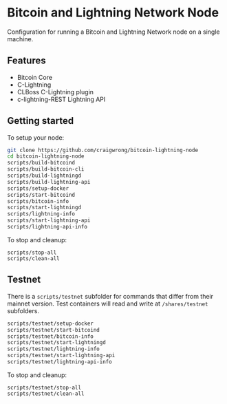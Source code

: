 # Bitcoin and Lightning Network Node

Configuration for running a Bitcoin and Lightning Network node on a single machine.

## Features

- Bitcoin Core
- C-Lightning
- CLBoss C-Lightning plugin
- c-lightning-REST Lightning API

## Getting started

To setup your node:

```sh
git clone https://github.com/craigwrong/bitcoin-lightning-node
cd bitcoin-lightning-node
scripts/build-bitcoind
scripts/build-bitcoin-cli
scripts/build-lightningd
scripts/build-lightning-api
scripts/setup-docker
scripts/start-bitcoind
scripts/bitcoin-info
scripts/start-lightningd
scripts/lightning-info
scripts/start-lightning-api
scripts/lightning-api-info
```

To stop and cleanup:

    scripts/stop-all
    scripts/clean-all

## Testnet

There is a `scripts/testnet` subfolder for commands that differ from their mainnet version. Test containers will read and write at `/shares/testnet` subfolders.

```sh
scripts/testnet/setup-docker
scripts/testnet/start-bitcoind
scripts/testnet/bitcoin-info
scripts/testnet/start-lightningd
scripts/testnet/lightning-info
scripts/testnet/start-lightning-api
scripts/testnet/lightning-api-info
```

To stop and cleanup:

    scripts/testnet/stop-all
    scripts/testnet/clean-all
